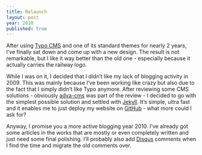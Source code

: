```yaml
---
title: Relaunch
layout: post
year: 2010
published: true
---
```


After using [Typo CMS](http://typosphere.org) and one of its standard
themes for nearly 2 years, I’ve finally sat down and come up with a new
design. The result is not remarkable, but I like it way better than the
old one - especially because it actually carries the railway logo.

While I was on it, I decided that I didn’t like my lack of blogging
activity in 2009. This was mainly because I’ve been working like crazy
but also due to the fact that I simply didn’t like Typo anymore. After
reviewing some CMS solutions - obviously [adva-cms](http://adva-cms.org)
was part of the review - I decided to go with the simplest possible
solution and settled with [Jekyll](http://jekyllrb.com). It’s simple,
ultra fast and it enables me to just deploy my website on
[GitHub](http://github.com) - what more could I ask for?

Anyway, I promise you a more active blogging year 2010. I’ve already got
some articles in the works that are mostly or even completely written
and just need some final polishing. I’ll probably also add
[Disqus](http://disqus.com) comments when I find the time and migrate
the old comments over.
